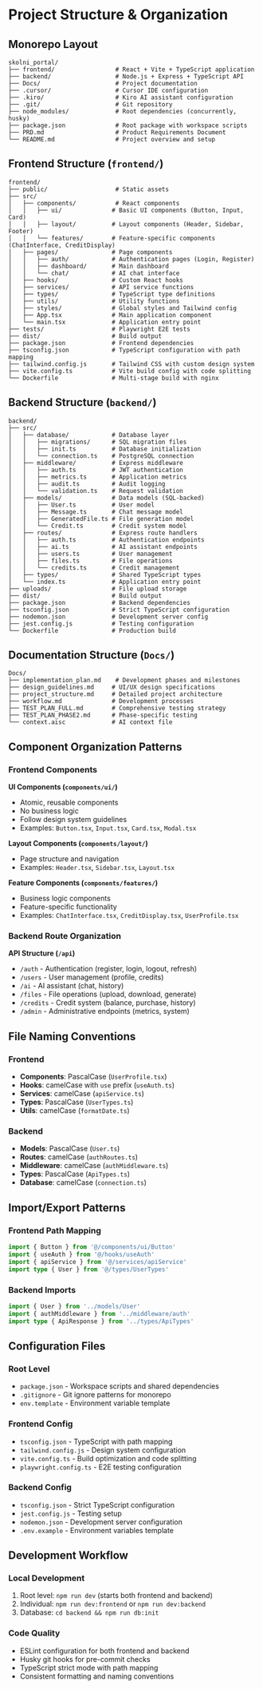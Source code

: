 # Project Structure & Organization

## Monorepo Layout

```
skolni_portal/
├── frontend/                 # React + Vite + TypeScript application
├── backend/                  # Node.js + Express + TypeScript API
├── Docs/                     # Project documentation
├── .cursor/                  # Cursor IDE configuration
├── .kiro/                    # Kiro AI assistant configuration
├── .git/                     # Git repository
├── node_modules/             # Root dependencies (concurrently, husky)
├── package.json              # Root package with workspace scripts
├── PRD.md                    # Product Requirements Document
└── README.md                 # Project overview and setup
```

## Frontend Structure (`frontend/`)

```
frontend/
├── public/                   # Static assets
├── src/
│   ├── components/           # React components
│   │   ├── ui/              # Basic UI components (Button, Input, Card)
│   │   ├── layout/          # Layout components (Header, Sidebar, Footer)
│   │   └── features/        # Feature-specific components (ChatInterface, CreditDisplay)
│   ├── pages/               # Page components
│   │   ├── auth/            # Authentication pages (Login, Register)
│   │   ├── dashboard/       # Main dashboard
│   │   └── chat/            # AI chat interface
│   ├── hooks/               # Custom React hooks
│   ├── services/            # API service functions
│   ├── types/               # TypeScript type definitions
│   ├── utils/               # Utility functions
│   ├── styles/              # Global styles and Tailwind config
│   ├── App.tsx              # Main application component
│   └── main.tsx             # Application entry point
├── tests/                   # Playwright E2E tests
├── dist/                    # Build output
├── package.json             # Frontend dependencies
├── tsconfig.json            # TypeScript configuration with path mapping
├── tailwind.config.js       # Tailwind CSS with custom design system
├── vite.config.ts           # Vite build config with code splitting
└── Dockerfile               # Multi-stage build with nginx
```

## Backend Structure (`backend/`)

```
backend/
├── src/
│   ├── database/            # Database layer
│   │   ├── migrations/      # SQL migration files
│   │   ├── init.ts          # Database initialization
│   │   └── connection.ts    # PostgreSQL connection
│   ├── middleware/          # Express middleware
│   │   ├── auth.ts          # JWT authentication
│   │   ├── metrics.ts       # Application metrics
│   │   ├── audit.ts         # Audit logging
│   │   └── validation.ts    # Request validation
│   ├── models/              # Data models (SQL-backed)
│   │   ├── User.ts          # User model
│   │   ├── Message.ts       # Chat message model
│   │   ├── GeneratedFile.ts # File generation model
│   │   └── Credit.ts        # Credit system model
│   ├── routes/              # Express route handlers
│   │   ├── auth.ts          # Authentication endpoints
│   │   ├── ai.ts            # AI assistant endpoints
│   │   ├── users.ts         # User management
│   │   ├── files.ts         # File operations
│   │   └── credits.ts       # Credit management
│   ├── types/               # Shared TypeScript types
│   └── index.ts             # Application entry point
├── uploads/                 # File upload storage
├── dist/                    # Build output
├── package.json             # Backend dependencies
├── tsconfig.json            # Strict TypeScript configuration
├── nodemon.json             # Development server config
├── jest.config.js           # Testing configuration
└── Dockerfile               # Production build
```

## Documentation Structure (`Docs/`)

```
Docs/
├── implementation_plan.md    # Development phases and milestones
├── design_guidelines.md     # UI/UX design specifications
├── project_structure.md     # Detailed project architecture
├── workflow.md              # Development processes
├── TEST_PLAN_FULL.md        # Comprehensive testing strategy
├── TEST_PLAN_PHASE2.md      # Phase-specific testing
└── context.aisc             # AI context file
```

## Component Organization Patterns

### Frontend Components

**UI Components (`components/ui/`)**
- Atomic, reusable components
- No business logic
- Follow design system guidelines
- Examples: `Button.tsx`, `Input.tsx`, `Card.tsx`, `Modal.tsx`

**Layout Components (`components/layout/`)**
- Page structure and navigation
- Examples: `Header.tsx`, `Sidebar.tsx`, `Layout.tsx`

**Feature Components (`components/features/`)**
- Business logic components
- Feature-specific functionality
- Examples: `ChatInterface.tsx`, `CreditDisplay.tsx`, `UserProfile.tsx`

### Backend Route Organization

**API Structure (`/api`)**
- `/auth` - Authentication (register, login, logout, refresh)
- `/users` - User management (profile, credits)
- `/ai` - AI assistant (chat, history)
- `/files` - File operations (upload, download, generate)
- `/credits` - Credit system (balance, purchase, history)
- `/admin` - Administrative endpoints (metrics, system)

## File Naming Conventions

### Frontend
- **Components**: PascalCase (`UserProfile.tsx`)
- **Hooks**: camelCase with `use` prefix (`useAuth.ts`)
- **Services**: camelCase (`apiService.ts`)
- **Types**: PascalCase (`UserTypes.ts`)
- **Utils**: camelCase (`formatDate.ts`)

### Backend
- **Models**: PascalCase (`User.ts`)
- **Routes**: camelCase (`authRoutes.ts`)
- **Middleware**: camelCase (`authMiddleware.ts`)
- **Types**: PascalCase (`ApiTypes.ts`)
- **Database**: camelCase (`connection.ts`)

## Import/Export Patterns

### Frontend Path Mapping
```typescript
import { Button } from '@/components/ui/Button'
import { useAuth } from '@/hooks/useAuth'
import { apiService } from '@/services/apiService'
import type { User } from '@/types/UserTypes'
```

### Backend Imports
```typescript
import { User } from '../models/User'
import { authMiddleware } from '../middleware/auth'
import type { ApiResponse } from '../types/ApiTypes'
```

## Configuration Files

### Root Level
- `package.json` - Workspace scripts and shared dependencies
- `.gitignore` - Git ignore patterns for monorepo
- `env.template` - Environment variable template

### Frontend Config
- `tsconfig.json` - TypeScript with path mapping
- `tailwind.config.js` - Design system configuration
- `vite.config.ts` - Build optimization and code splitting
- `playwright.config.ts` - E2E testing configuration

### Backend Config
- `tsconfig.json` - Strict TypeScript configuration
- `jest.config.js` - Testing setup
- `nodemon.json` - Development server configuration
- `.env.example` - Environment variables template

## Development Workflow

### Local Development
1. Root level: `npm run dev` (starts both frontend and backend)
2. Individual: `npm run dev:frontend` or `npm run dev:backend`
3. Database: `cd backend && npm run db:init`

### Code Quality
- ESLint configuration for both frontend and backend
- Husky git hooks for pre-commit checks
- TypeScript strict mode with path mapping
- Consistent formatting and naming conventions